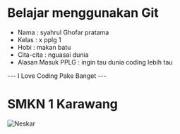 # Belajar menggunakan Git

- Nama              : syahrul Ghofar pratama
- Kelas             : x pplg 1
- Hobi              : makan batu
- Cita-cita         : nguasai dunia
- Alasan Masuk PPLG : ingin tau dunia coding lebih tau

--- I Love Coding Pake Banget ---

# SMKN 1 Karawang
![Neskar](img/smkn.png)